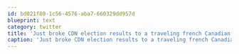 ```yaml
---
id: bd021f80-1c56-4576-aba7-660329dd957d
blueprint: text
category: twitter
title: 'Just broke CDN election results to a traveling french Canadian in SF. "Le tabernac!"'
caption: 'Just broke CDN election results to a traveling french Canadian in SF. "Le tabernac!"'
---
```

